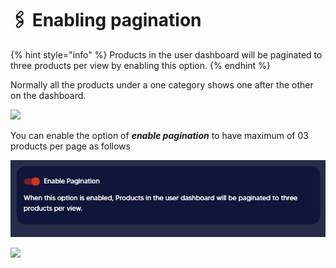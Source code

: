# 🖇 Enabling pagination

{% hint style="info" %}
Products in the user dashboard will be paginated to three products per view by enabling this option.
{% endhint %}

Normally all the products under a one category shows one after the other on the dashboard.

![](<../.gitbook/assets/Screen\_Shot\_2022-06-22\_at\_4.19.36\_PM (1).png>)

You can enable the option of _**enable pagination**_ to have maximum of 03 products per page as follows

![](../.gitbook/assets/8.jpg)

![](../.gitbook/assets/Screen\_Shot\_2022-06-22\_at\_4.19.43\_PM.png)
